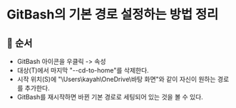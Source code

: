 ﻿# GitBash의 기본 경로 설정하는 방법 정리

## 🍎 순서
- GitBash 아이콘을 우클릭 -> 속성
- 대상(T)에서 마지막 "--cd-to-home"를 삭제한다.
- 시작 위치(S)에 "\Users\kayah\OneDrive\바탕 화면"와 같이 자신이 원하는 경로를 추가한다.
- GitBash를 재시작하면 바뀐 기본 경로로 세팅되어 있는 것을 볼 수 있다.